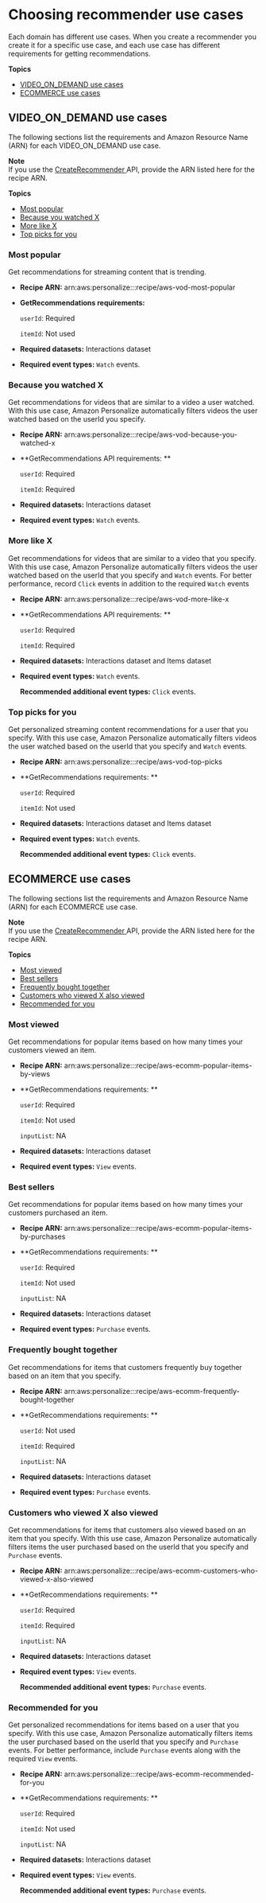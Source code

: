 # Choosing recommender use cases<a name="domain-use-cases"></a>

 Each domain has different use cases\. When you create a recommender you create it for a specific use case, and each use case has different requirements for getting recommendations\. 

**Topics**
+ [VIDEO\_ON\_DEMAND use cases](#VIDEO_ON_DEMAND-use-cases)
+ [ECOMMERCE use cases](#ECOMMERCE-use-cases)

## VIDEO\_ON\_DEMAND use cases<a name="VIDEO_ON_DEMAND-use-cases"></a>

The following sections list the requirements and Amazon Resource Name \(ARN\) for each VIDEO\_ON\_DEMAND use case\. 

**Note**  
If you use the [ CreateRecommender ](API_CreateRecommender.md) API, provide the ARN listed here for the recipe ARN\.

**Topics**
+ [Most popular](#hot-picks-use-case)
+ [Because you watched X](#because-you-watched-use-case)
+ [More like X](#more-like-y-use-case)
+ [Top picks for you](#top-picks-use-case)

### Most popular<a name="hot-picks-use-case"></a>

Get recommendations for streaming content that is trending\.
+ **Recipe ARN:** arn:aws:personalize:::recipe/aws\-vod\-most\-popular
+ **GetRecommendations requirements:**

  `userId`: Required

  `itemId`: Not used
+ **Required datasets:** Interactions dataset
+ **Required event types:** `Watch` events\.

### Because you watched X<a name="because-you-watched-use-case"></a>

Get recommendations for videos that are similar to a video a user watched\. With this use case, Amazon Personalize automatically filters videos the user watched based on the userId you specify\.
+ **Recipe ARN:** arn:aws:personalize:::recipe/aws\-vod\-because\-you\-watched\-x
+ **GetRecommendations API requirements: **

  `userId`: Required

  `itemId`: Required
+ **Required datasets:** Interactions dataset
+ **Required event types:** `Watch` events\.

### More like X<a name="more-like-y-use-case"></a>

Get recommendations for videos that are similar to a video that you specify\. With this use case, Amazon Personalize automatically filters videos the user watched based on the userId that you specify and `Watch` events\. For better performance, record `Click` events in addition to the required `Watch` events
+ **Recipe ARN:** arn:aws:personalize:::recipe/aws\-vod\-more\-like\-x
+ **GetRecommendations API requirements: **

  `userId`: Required

  `itemId`: Required
+ **Required datasets:** Interactions dataset and Items dataset
+ **Required event types:** `Watch` events\.

  **Recommended additional event types:** `Click` events\.

### Top picks for you<a name="top-picks-use-case"></a>

Get personalized streaming content recommendations for a user that you specify\. With this use case, Amazon Personalize automatically filters videos the user watched based on the userId that you specify and `Watch` events\.
+ **Recipe ARN:** arn:aws:personalize:::recipe/aws\-vod\-top\-picks
+ **GetRecommendations requirements: **

  `userId`: Required

  `itemId`: Not used
+ **Required datasets:** Interactions dataset and Items dataset
+ **Required event types:** `Watch` events\.

  **Recommended additional event types:** `Click` events\.

## ECOMMERCE use cases<a name="ECOMMERCE-use-cases"></a>

The following sections list the requirements and Amazon Resource Name \(ARN\) for each ECOMMERCE use case\.

**Note**  
If you use the [ CreateRecommender ](API_CreateRecommender.md) API, provide the ARN listed here for the recipe ARN\.

**Topics**
+ [Most viewed](#most-viewed-use-case)
+ [Best sellers](#best-sellers-use-case)
+ [Frequently bought together](#frequently-bought-together-use-case)
+ [Customers who viewed X also viewed](#customers-also-viewed-use-case)
+ [Recommended for you](#recommended-for-you-use-case)

### Most viewed<a name="most-viewed-use-case"></a>

Get recommendations for popular items based on how many times your customers viewed an item\.
+ **Recipe ARN:** arn:aws:personalize:::recipe/aws\-ecomm\-popular\-items\-by\-views
+ **GetRecommendations requirements: **

  `userId`: Required

  `itemId`: Not used

  `inputList`: NA
+ **Required datasets:** Interactions dataset
+ **Required event types:** `View` events\.

### Best sellers<a name="best-sellers-use-case"></a>

Get recommendations for popular items based on how many times your customers purchased an item\.
+ **Recipe ARN:** arn:aws:personalize:::recipe/aws\-ecomm\-popular\-items\-by\-purchases
+ **GetRecommendations requirements: **

  `userId`: Required

  `itemId`: Not used

  `inputList`: NA
+ **Required datasets:** Interactions dataset
+ **Required event types:** `Purchase` events\.

### Frequently bought together<a name="frequently-bought-together-use-case"></a>

Get recommendations for items that customers frequently buy together based on an item that you specify\.
+ **Recipe ARN:** arn:aws:personalize:::recipe/aws\-ecomm\-frequently\-bought\-together
+ **GetRecommendations requirements: **

  `userId`: Not used

  `itemId`: Required

  `inputList`: NA
+ **Required datasets:** Interactions dataset
+ **Required event types:** `Purchase` events\.

### Customers who viewed X also viewed<a name="customers-also-viewed-use-case"></a>

Get recommendations for items that customers also viewed based on an item that you specify\. With this use case, Amazon Personalize automatically filters items the user purchased based on the userId that you specify and `Purchase` events\.
+ **Recipe ARN:** arn:aws:personalize:::recipe/aws\-ecomm\-customers\-who\-viewed\-x\-also\-viewed
+ **GetRecommendations requirements: **

  `userId`: Required

  `itemId`: Required

  `inputList`: NA
+ **Required datasets:** Interactions dataset
+ **Required event types:** `View` events\.

  **Recommended additional event types:** `Purchase` events\.

### Recommended for you<a name="recommended-for-you-use-case"></a>

Get personalized recommendations for items based on a user that you specify\. With this use case, Amazon Personalize automatically filters items the user purchased based on the userId that you specify and `Purchase` events\. For better performance, include `Purchase` events along with the required `View` events\. 
+ **Recipe ARN:** arn:aws:personalize:::recipe/aws\-ecomm\-recommended\-for\-you
+ **GetRecommendations requirements: **

  `userId`: Required

  `itemId`: Not used

  `inputList`: NA
+ **Required datasets:** Interactions dataset
+ **Required event types:** `View` events\.

  **Recommended additional event types:** `Purchase` events\.